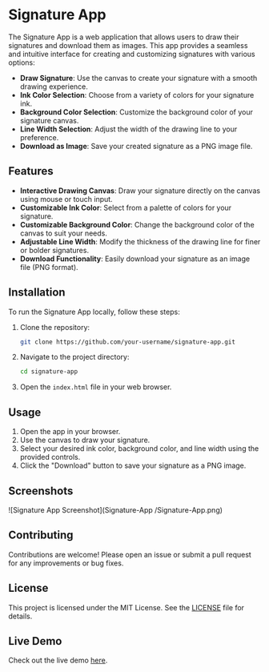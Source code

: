 # Signature App


The Signature App is a web application that allows users to draw their signatures and download them as images. This app provides a seamless and intuitive interface for creating and customizing signatures with various options:

- **Draw Signature**: Use the canvas to create your signature with a smooth drawing experience.
- **Ink Color Selection**: Choose from a variety of colors for your signature ink.
- **Background Color Selection**: Customize the background color of your signature canvas.
- **Line Width Selection**: Adjust the width of the drawing line to your preference.
- **Download as Image**: Save your created signature as a PNG image file.

## Features

- **Interactive Drawing Canvas**: Draw your signature directly on the canvas using mouse or touch input.
- **Customizable Ink Color**: Select from a palette of colors for your signature.
- **Customizable Background Color**: Change the background color of the canvas to suit your needs.
- **Adjustable Line Width**: Modify the thickness of the drawing line for finer or bolder signatures.
- **Download Functionality**: Easily download your signature as an image file (PNG format).

## Installation

To run the Signature App locally, follow these steps:

1. Clone the repository:
   ```bash
   git clone https://github.com/your-username/signature-app.git
   ```
2. Navigate to the project directory:
   ```bash
   cd signature-app
   ```
3. Open the `index.html` file in your web browser.

## Usage

1. Open the app in your browser.
2. Use the canvas to draw your signature.
3. Select your desired ink color, background color, and line width using the provided controls.
4. Click the "Download" button to save your signature as a PNG image.

## Screenshots

![Signature App Screenshot](Signature-App
/Signature-App.png)

## Contributing

Contributions are welcome! Please open an issue or submit a pull request for any improvements or bug fixes.

## License

This project is licensed under the MIT License. See the [LICENSE](LICENSE) file for details.

## Live Demo

Check out the live demo [here](https://vibhav0710.github.io/Signature-App/).
